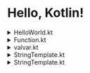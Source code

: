 # Hello, Kotlin!


<details><summary> HelloWorld.kt </summary>
<p>
<hr>

## HelloWorld.kt

```kt
fun main(args: Array<String>) {
    println("Hello, World!")
}
```
### args: Array<String>

- 함수 인자를 표기할 때 "변수명: 타입" 순서로 쓴다

- 제네릭은 자바와 동일하다

- Kotlin 1.3 부터 main 함수의 args 는 필수요소가 아니다

### println()

- Java의 ```System.out.println()``` 을 간단하게 사용할 수 있다

- 이는 표준 자바 라이브러리 함수를 간소화해주는 wrapper 가 제공되기 때문이다

- 세미콜론(;)은 특수한 경우 외에는 선택사항이다


<hr>
</p></details>


<details><summary> Function.kt </summary>
<p>
<hr>


## Function.kt

```kt
fun max1(a: Int, b: Int): Int {
    return if (a > b) a else b
}
```

Java 에서는 if 문이 statement 이므로 ```return a > b ? a : b;```
와 같이 3항연산자를 사용해서 했어야 했지만


Kotlin 에서는 반복문을 제외하고는 모두 expression 이므로
```return if (a > b) a else b``` 와 같은 표현이 가능하다

- expression : 값을 반환하는 형태이다

- statement : 아무런 값을 만들어 내지 않는다


따라서 아래의 max2 와 같은 표현도 가능하다

```kt
fun max2(a: Int, b: Int): Int = if (a > b) a else 
```



이러한 형태의 함수를 expression 형태의 함수라고 한다

위의 max1 의 형태는 block 형태의 함수라고 한다

IntelliJ 는 함수 body 의 형태를 서로 변환하는 기능을 제공한다





```kt
fun max3(a: Int, b: Int) = if (a > b) a else b
```



max2 와 같은 expression 형태의 함수는 return type 을 생략할 수 있다

이는 type inference 를 컴파일러가 해주기 때문이다





```kt
fun printSum1(a: Int, b: Int): Unit {
    println("Sum of $a and $b is ${a + b}")
}


```


함수가 의미있는 값을 반환하지 않을 때, return type 은 Unit 이다

Java 에서의 void 와 비슷하지만 Unit 을 리턴하기는 한다는 점은 다르다

Kotlin 은 모든 함수 구현이 반환값을 가지며
return 을 명시적으로 써줄 수도 생략할 수도 있다

반환이 없어보이는 코드의 경우에는 Unit 을 리턴한다





```kt
fun printSum2(a: Int, b: Int) {
    println("Sum of $a and $b is ${a + b}")
}
```



return type 인 Unit 은 생략이 가능하다
또한 ```$a ${a + b}``` 와 같이 $ 를 이용하여 문자열 템플릿을 사용할 수 있다

Java 의 ```"..." + 변수 + "..."``` 와 같은 방식보다 훨씬 간결하다




```kt
fun main() {
    println(max1(1, 2))
    println(max2(4, 3))
    println(max3(5, 6))
    printSum1(10, 20)
    printSum2(1, 6)
}
```


<hr>
</p></details>


<details><summary> valvar.kt </summary>
<p>
<hr>

## valvar.kt

```kt
fun main() {
    // val : value; immutable type
    val a: Int = 1  // 초기화와 동시에 값 할당
    val b = 2       // `Int` 타입이 추론됨
    val c: Int      // 초기화 시 값을 할당하지 않는다면
    c = 3           // 반드시 타입을 명시해야 한다

    // var : variance; mutable type
    var x = 4       // `Int` 타입이 추론됨
    x += 1

    println("a : $a, b : $b, c : $c, x : $x")
}
```
val 로 지정된 변수는 불변타입변수로, 단 한번만 값을 할당할 수 있다

즉 추후에 값을 변경할 수 없으며 ```a += 1``` 과 같이 변경을 시도할 시 컴파일 에러가 난다
        
Java 의 final 키워드와 같다
  
<hr>
</p></details>


<details><summary> StringTemplate.kt </summary>
<p>
<hr>

```kt
fun main() {
    var a = 1

    val s1 = "a is $a"

    a = 2

    val s2 = "${s1.replace("is", "was")}, but now is $a"

    println(s1)
    println(s2)
}
```

단순히 변수가 아니라 추가적인 기능이 호출된다면 위와 같이 ${...} block 으로 사용해야 한다

<hr>
</p></details>

<details><summary> StringTemplate.kt </summary>
<p>
<hr>

```kt
class Person (
    val name: String,       // val -> getter 생성
    var isMarried: Boolean  // var -> getter, setter 생성
)
```
Java 에서는 캡슐화를 위해 멤버변수를 private 선언하고 get, set 메소드를 통해 접근하였지만

Kotlin 은 get, set 메소드가 묵시적으로 생성되고, 실제로 사용할 때는 직접 접근하듯이 사용하면 된다

또한 Java 문법과 비교했을 때, 멤버변수 선언과 이를 초기화해주기 위한 생성자를 따로 정의하는데에 비해

Kotlin 에서는 class ClassName(name: type , ... ) { ... } 와 같은 형태로 정의하여 그대로 생성자로 사용한다

또한 객체를 생성하는데에 있어서 new 키워드를 사용하지 않는다

```kt
class Rectangle(val height: Int, val width: Int) {
    val isSquare: Boolean
        get() {
            return height == width
        }
}
```

getter 와 setter 가 묵시적으로 자동 생성되지만 특정 구현부를 넣고 싶은 경우도 있다

이런 경우 위의 isSquare 와 같이 get() set() 메소드를 직접 구현할 수도 있다


```kt
enum class Language(val greeting: String) {
    EN("Hello"), ES("Hola"), FR("Bonjour")
}

class Person2(val name: String, val lang: Language = Language.EN) {
    fun greet() = println("${lang.greeting}, $name!")
}
```

Kotlin 에서는 인자들의 기본값을 설정해줄 수 있다

기본값이 설정되어있는 인자는 인스턴스를 생성할 때 생략할 수 있다


```kt
fun main() {
    val person = Person("Bob", true)
    println("Hello, ${person.name}!")    // 실제로는 getter 가 호출된다
    println(person.isMarried)           // 실제로는 getter 가 호출된다

    val rectangle = Rectangle(41, 43)
    println(if (rectangle.isSquare) "Square" else "Not square")

    val kim = Person2("Dohun Kim")
    val yoon = Person2("Greathoney", Language.FR)

    kim.greet()
    yoon.greet()
}
```

자바에서 Person 클래스를 사용한다면
```java
    Person person = new Person("Bob", true);
    System.out.println("Hello, " + person.getName() + "!");
    System.out.println(person.isMarried());
```
와 같이 사용할 수 있을 것이다
   
변수이름이 name 이므로 컴파일될 때 getName(), setName() 과 같이 이름이 지어진다

물론 Person 클래스 정의에서 name 이 val 로 선언되었으므로 getter 만 생성된다

한편 변수이름이 isMarried 와 같이 isXXXX 의 형태인 경우

getter 는 isMarried(), setter 는 setMarried() 와 같이 이름이 지어진다

<br>

expression 형태릐 if 문을 통해 isSquare 의 값에 따라 다른 문자열이 출력되도록 해보았다

Kotlin 문법의 매력적이면서도 멋진 특성이라고 생각한다
 

<hr>
</p></details>


     
